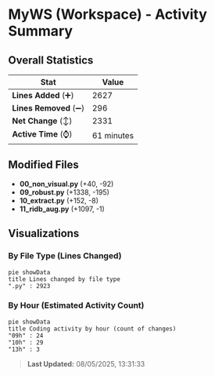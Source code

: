 # MyWS (Workspace) - Activity Summary 

## Overall Statistics

| Stat                   | Value                                                             |
| ---------------------- | ----------------------------------------------------------------- |
| **Lines Added** (➕)   | 2627                                          |
| **Lines Removed** (➖) | 296                                        |
| **Net Change** (↕)    | 2331                |
| **Active Time** (⌚)   | 61 minutes |


## Modified Files
- **00_non_visual.py** (+40, -92)
- **09_robust.py** (+1338, -195)
- **10_extract.py** (+152, -8)
- **11_ridb_aug.py** (+1097, -1)

## Visualizations

### By File Type (Lines Changed)

```mermaid
pie showData
title Lines changed by file type
".py" : 2923
```

### By Hour (Estimated Activity Count)

```mermaid
pie showData
title Coding activity by hour (count of changes)
"09h" : 24
"10h" : 29
"13h" : 3
```


> **Last Updated:** 08/05/2025, 13:31:33